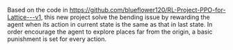 Based on the code in https://github.com/blueflower120/RL-Project-PPO-for-Lattice---v1, this new project solve the bending issue by rewarding the agent when its action in current state is the same as that in last state. In order encourage the agent to explore places far from the origin, a basic punishment is set for every action.
